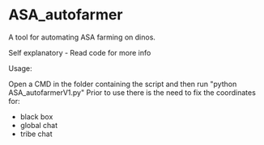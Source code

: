 # ASA_autofarmer
A tool for automating ASA farming on dinos.


Self explanatory - Read code for more info

Usage:

Open a CMD in the folder containing the script and then run "python ASA_autofarmerV1.py"
Prior to use there is the need to fix the coordinates for:
- black box
- global chat
- tribe chat
